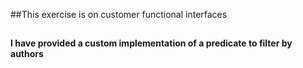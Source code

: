 ##This exercise is on customer functional interfaces
##

**I have provided a custom implementation of a predicate to filter by authors**